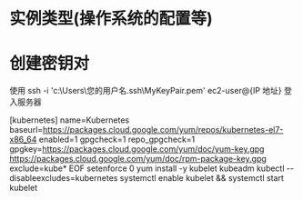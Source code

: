 # 实例类型(操作系统的配置等)

# 创建密钥对

使用 ssh -i 'c:\Users\您的用户名\.ssh\MyKeyPair.pem' ec2-user@{IP 地址} 登入服务器

[kubernetes]
name=Kubernetes
baseurl=https://packages.cloud.google.com/yum/repos/kubernetes-el7-x86_64
enabled=1
gpgcheck=1
repo_gpgcheck=1
gpgkey=https://packages.cloud.google.com/yum/doc/yum-key.gpg https://packages.cloud.google.com/yum/doc/rpm-package-key.gpg
exclude=kube*
EOF
setenforce 0
yum install -y kubelet kubeadm kubectl --disableexcludes=kubernetes
systemctl enable kubelet && systemctl start kubelet

